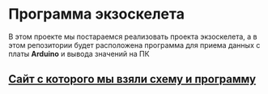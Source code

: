 # Программа экзоскелета

В этом проекте мы постараемся реализовать проекта экзоскелета, а в этом репозитории будет расположена программа для приема данных с платы **Arduino** и вывода значений на ПК

## [Сайт с которого мы взяли схему и программу](https://www.instructables.com/How-to-use-a-Flex-Sensor-Arduino-Tutorial/)
